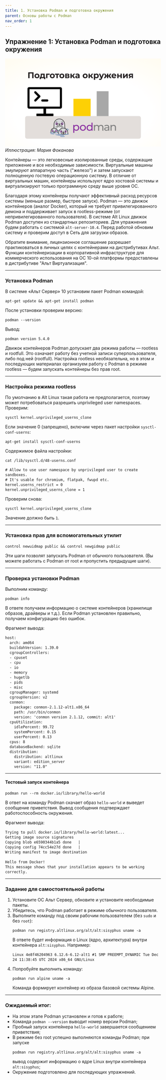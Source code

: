 ```yaml
---
title: 1. Установка Podman и подготовка окружения
parent: Основы работы с Podman
nav_order: 1
---
```

## Упражнение 1: Установка Podman и подготовка окружения

![Иллюстрация: Мария Фоканова](/images/podman_upr1.png)
*Иллюстрация: Мария Фоканова*

Контейнеры — это легковесные изолированные среды, содержащие приложение и все необходимые зависимости. Виртуальные машины эмулируют аппаратную часть ("железо") и затем запускают полноценную гостевую операционную систему. В отличие от виртуальных машин, контейнеры используют ядро хостовой системы и виртуализируют только программную среду выше уровня ОС.

Благодаря этому контейнеры получают эффективный расход ресурсов системы (меньше размер, быстрее запуск). Podman — это движок контейнеров (аналог Docker), который не требует привилегированного демона и поддерживает запуск в rootless-режиме (от непривилегированного пользователя).
В системе Alt Linux движок Podman доступен из стандартных репозиториев. Для упражнения будем работать с системой `alt-server-10.4`. Перед работой обновим систему и проверим доступ в Сеть для загрузки образов.

Обратите внимание, лицензионное соглашение разрешает практиковаться в личных целях с контейнерами на дистрибутивах Альт. Функции контейнеризации в корпоративной инфраструктуре для коммерческого использования на ОС 10-ой платформы предоставлены в дистрибутиве "Альт Виртуализация".

---

### Установка Podman

В системе «Альт Сервер» 10 установим пакет Podman командой:
```
apt-get update && apt-get install podman
```

После установки проверим версию:
```
podman --version
```

Вывод:
```
podman version 5.4.0
```

Движок контейнеров Podman допускает два режима работы — rootless и rootfull. Это означает работу без учетной записи суперпользователя, либо под ней (rootfull). Настройка rootless необязательна, но в этом и последующих материалах организуем работу с Podman в режиме rootless — будем запускать контейнеры без прав root.

---

### Настройка режима rootless

По умолчанию в Alt Linux такая работа не предполагается, поэтому может потребоваться разрешить unprivileged user namespaces. Проверим:
```
sysctl kernel.unprivileged_userns_clone
```

Если значение 0 (запрещено), включим через пакет настройки `sysctl-conf-userns`:
```
apt-get install sysctl-conf-userns
```

Содержимое файла настройки:
```
cat /lib/sysctl.d/48-userns.conf
```

```
# Allow to use user namespace by unprivileged user to create sandboxes.
# It's usable for chromium, flatpak, fwupd etc.
kernel.userns_restrict = 0
kernel.unprivileged_userns_clone = 1
```

Проверим снова:
```
sysctl kernel.unprivileged_userns_clone
```

Значение должно быть `1`.

---

### Установка прав для вспомогательных утилит

```
control newuidmap public && control newgidmap public
```
Эти шаги позволят запускать Podman от обычного пользователя. (Вы можете работать с Podman от root и пропустить предыдущие шаги).

---

### Проверка установки Podman

Выполним команду:
```
podman info
```

В ответе получаем информацию о системе контейнеров (хранилище образов, драйверы и т.д.). Если Podman установлен правильно, получаем конфигурацию без ошибок.

Фрагмент вывода:
```
host:
  arch: amd64
  buildahVersion: 1.39.0
  cgroupControllers:
  - cpuset
  - cpu
  - io
  - memory
  - hugetlb
  - pids
  - misc
  cgroupManager: systemd
  cgroupVersion: v2
  conmon:
    package: conmon-2.1.12-alt1.x86_64
    path: /usr/bin/conmon
    version: 'conmon version 2.1.12, commit: alt1'
  cpuUtilization:
    idlePercent: 99.72
    systemPercent: 0.15
    userPercent: 0.13
  cpus: 8
  databaseBackend: sqlite
  distribution:
    distribution: altlinux
    variant: edition_server
    version: "11.0"
```

---

#### Тестовый запуск контейнера

```
podman run --rm docker.io/library/hello-world
```
В ответ на команду Podman скачает образ `hello-world` и выведет сообщение приветствия. Вывод сообщения подтверждает работоспособность окружения.

Фрагмент вывода:

```
Trying to pull docker.io/library/hello-world:latest...
Getting image source signatures
Copying blob e6590344b1a5 done   | 
Copying config 74cc54e27d done   | 
Writing manifest to image destination

Hello from Docker!
This message shows that your installation appears to be working correctly.
```

---

### Задание для самостоятельной работы

1. Установите ОС Альт Сервер, обновите и установите необходимые пакеты.
2. Убедитесь, что Podman работает в режиме обычного пользователя.
3. Выполните команду под своим рабочим пользователем (без `sudo` и без `root`):
   ```
   podman run registry.altlinux.org/alt/alt:sisyphus uname -a
   ```
   В ответе будет информация о Linux (ядро, архитектура) внутри контейнера `alt:sisyphus`.
   Например:
   ```
   Linux 4e8f46204963 6.12.6-6.12-alt1 #1 SMP PREEMPT_DYNAMIC Tue Dec 24 11:38:45 UTC 2024 x86_64 GNU/Linux
   ```
4. Попробуйте выполнить команду:
   ```
   podman run alpine uname -a
   ```
   Команда формирует контейнер из образа базовой системы Alpine.

---

### Ожидаемый итог:
- На этом этапе Podman установлен и готов к работе;
- Команда `podman --version` выводит номер версии Podman;
- Пробный запуск контейнера `hello-world` завершается сообщением приветствия;
- В режиме без root успешно выполняются команды Podman; при запуске
  ```
  podman run registry.altlinux.org/alt/alt:sisyphus uname -a
  ```
  вывод содержит информацию о ядре Linux внутри контейнера `alt:sisyphus`;
- Окружение подготовлено для последующих упражнений.